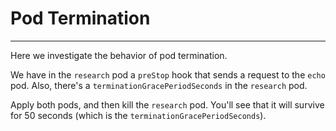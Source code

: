 # Pod Termination
---

Here we investigate the behavior of pod termination.

We have in the `research` pod a `preStop` hook that sends a request to the `echo` pod.
Also, there's a `terminationGracePeriodSeconds` in the `research` pod.

Apply both pods, and then kill the `research` pod. You'll see that it will survive for 50 seconds (which is the `terminationGracePeriodSeconds`). 
